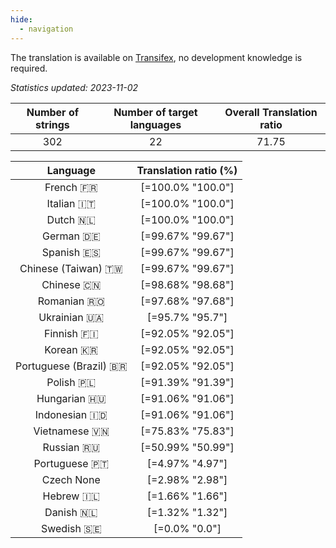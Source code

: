```yaml
---
hide:
  - navigation
---
```


<!--
DO NOT EDIT THIS FILE DIRECTLY.
It is generated automatically by transifex_stats.py in the scripts folder.
-->

The translation is available on [Transifex](https://www.transifex.com/quickosm/gui/), no development
knowledge is required.

*Statistics updated: 2023-11-02*

| Number of strings | Number of target languages | Overall Translation ratio |
|:-:|:-:|:-:|
302|22|71.75

| Language | Translation ratio (%) |
|:-:|:-:|
French 🇫🇷|[=100.0% "100.0"]|
Italian 🇮🇹|[=100.0% "100.0"]|
Dutch 🇳🇱|[=100.0% "100.0"]|
German 🇩🇪|[=99.67% "99.67"]|
Spanish 🇪🇸|[=99.67% "99.67"]|
Chinese (Taiwan) 🇹🇼|[=99.67% "99.67"]|
Chinese 🇨🇳|[=98.68% "98.68"]|
Romanian 🇷🇴|[=97.68% "97.68"]|
Ukrainian 🇺🇦|[=95.7% "95.7"]|
Finnish 🇫🇮|[=92.05% "92.05"]|
Korean 🇰🇷|[=92.05% "92.05"]|
Portuguese (Brazil) 🇧🇷|[=92.05% "92.05"]|
Polish 🇵🇱|[=91.39% "91.39"]|
Hungarian 🇭🇺|[=91.06% "91.06"]|
Indonesian 🇮🇩|[=91.06% "91.06"]|
Vietnamese 🇻🇳|[=75.83% "75.83"]|
Russian 🇷🇺|[=50.99% "50.99"]|
Portuguese 🇵🇹|[=4.97% "4.97"]|
Czech None|[=2.98% "2.98"]|
Hebrew 🇮🇱|[=1.66% "1.66"]|
Danish 🇳🇱|[=1.32% "1.32"]|
Swedish 🇸🇪|[=0.0% "0.0"]|

